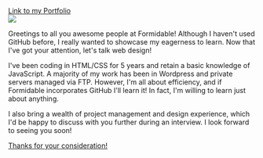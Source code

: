 <!DOCTYPE html>

<head>
   <script type="text/javascript" src="//ajax.googleapis.com/ajax/libs/jquery/1/jquery.min.js"></script>
   <a href="http://www.ianhartstackdesign.com/" title="Portfolio: Ian Hartstack Design">Link to my Portfolio</a>
</head>

<body>

   <!-- who am i? -->
   <div class="web-designer">
      <img src="ian-hartstack.jpg">
   </div>

   <!-- my experience -->
   <div class="experience">
      <p>
        Greetings to all you awesome people at Formidable! Although I haven't used GitHub before, I really wanted to showcase my eagerness to learn. Now that I've got your attention, let's talk web design!
      </p>
      <p>
        I've been coding in HTML/CSS for 5 years and retain a basic knowledge of JavaScript. A majority of my work has been in Wordpress and private servers managed via FTP. However, I'm all about efficiency, and if Formidable incorporates GitHub I'll learn it! In fact, I'm willing to learn just about anything.
      </p>
      <p>
        I also bring a wealth of project management and design experience, which I'd be happy to discuss with you further during an interview. I look forward to seeing you soon!
      </p>
   </div>
</body>

<footer id="designer-jokes">
		<div class="memes">
		  <a href="https://cdn.meme.am/instances/61018053.jpg">Thanks for your consideration!</a>
		</div><!-- .site-info -->
</footer>

</html>
